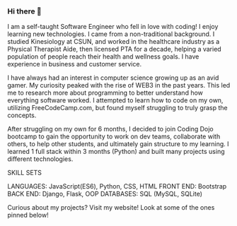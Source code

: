 ### Hi there 👋

I am a self-taught Software Engineer who fell in love with coding! I enjoy learning new technologies. I came from a non-traditional background. I studied Kinesiology at CSUN, and worked in the healthcare industry as a Physical Therapist Aide, then licensed PTA for a decade, helping a varied population of people reach their health and wellness goals. I have experience in business and customer service. 

I have always had an interest in computer science growing up as an avid gamer. My curiosity peaked with the rise of WEB3 in the past years. This led me to research more about programming to better understand how everything software worked. I attempted to learn how to code on my own, utilizing FreeCodeCamp.com, but found myself struggling to truly grasp the concepts.

After struggling on my own for 6 months, I decided to join Coding Dojo bootcamp to gain the opportunity to work on dev teams, collaborate with others, to help other students, and ultimately gain structure to my learning. I learned 1 full stack within 3 months (Python) and built many projects using different technologies.

SKILL SETS

LANGUAGES: JavaScript(ES6), Python, CSS, HTML
FRONT END: Bootstrap
BACK END: Django, Flask, OOP
DATABASES: SQL (MySQL, SQLite)

Curious about my projects? Visit my website!
Look at some of the ones pinned below!
